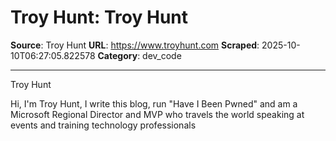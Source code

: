 # Troy Hunt: Troy Hunt

**Source**: Troy Hunt
**URL**: https://www.troyhunt.com
**Scraped**: 2025-10-10T06:27:05.822578
**Category**: dev_code

---

Troy Hunt

Hi, I'm Troy Hunt, I write this blog, run "Have I Been Pwned" and am a Microsoft Regional Director and MVP who travels the world speaking at events and training technology professionals
